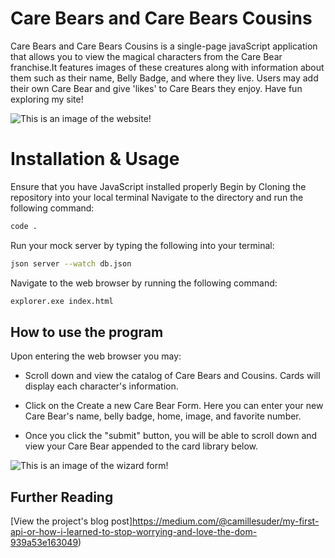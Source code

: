 # Care Bears and Care Bears Cousins

Care Bears and Care Bears Cousins is a single-page javaScript application that allows you to view the magical characters from the Care Bear franchise.It features images of these creatures along with information about them such as their name, Belly Badge, and where they live. Users may add their own Care Bear and give 'likes' to Care Bears they enjoy. Have fun exploring my site!

![This is an image of the website!]()

# Installation & Usage

Ensure that you have JavaScript installed properly
Begin by Cloning the repository into your local terminal
Navigate to the directory and run the following command:
```bash
code .
```
Run your mock server by typing the following into your terminal:
```bash
json server --watch db.json
```
Navigate to the web browser by running the following command:
```bash
explorer.exe index.html
```

## How to use the program

Upon entering the web browser you may:

* Scroll down and view the catalog of Care Bears and Cousins. Cards will display each character's information.

* Click on the Create a new Care Bear Form. Here you can enter your new Care Bear's name, belly badge, home, image, and favorite number.

* Once you click the "submit" button, you will be able to scroll down and view your Care Bear appended to the card library below. 

![This is an image of the wizard form!]()



## Further Reading
[View the project's blog post]https://medium.com/@camillesuder/my-first-api-or-how-i-learned-to-stop-worrying-and-love-the-dom-939a53e163049)